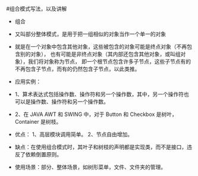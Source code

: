 #组合模式写法，以及讲解

- 组合
- 又叫部分整体模式，是用于把一组相似的对象当作一个单一的对象
- 就是在一个对象中包含其他对象，这些被包含的对象可能是终点对象（不再包含别的对象），
也有可能是非终点对象（其内部还包含其他对象，或叫组对象），我们将对象称为节点，
即一个根节点包含许多子节点，这些子节点有的不再包含子节点，而有的仍然包含子节点，以此类推。

- 应用实例： 
- 1、算术表达式包括操作数、操作符和另一个操作数，其中，另一个操作符也可以是操作数、操作符和另一个操作数。 
- 2、在 JAVA AWT 和 SWING 中，对于 Button 和 Checkbox 是树叶，Container 是树枝。

- 优点： 1、高层模块调用简单。 2、节点自由增加。

- 缺点：在使用组合模式时，其叶子和树枝的声明都是实现类，而不是接口，违反了依赖倒置原则。

- 使用场景：部分、整体场景，如树形菜单，文件、文件夹的管理。

